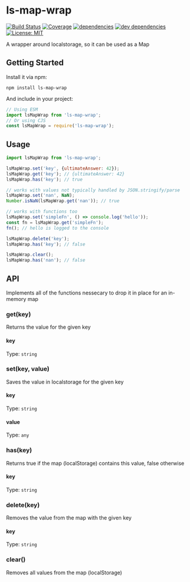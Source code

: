 # ls-map-wrap

[![Build Status][travis-image]][travis-url] 
[![Coverage][coveralls-image]][coveralls-url] 
[![dependencies][dependencies-image]][dependencies-url]
[![dev dependencies][dev-dependencies-image]][dev-dependencies-url]
[![License: MIT][MIT-image]][MIT-url]

A wrapper around localstorage, so it can be used as a Map

## Getting Started

Install it via npm:

```shell
npm install ls-map-wrap
```

And include in your project:

```javascript
// Using ESM
import lsMapWrap from 'ls-map-wrap';
// Or using CJS
const lsMapWrap = require('ls-map-wrap');
```

## Usage 

```javascript
import lsMapWrap from 'ls-map-wrap';

lsMapWrap.set('key', {ultimateAnswer: 42});
lsMapWrap.get('key'); // {ultimateAnswer: 42}
lsMapWrap.has('key'); // true

// works with values not typically handled by JSON.stringify/parse
lsMapWrap.set('nan', NaN);
Number.isNaN(lsMapWrap.get('nan')); // true

// works with functions too
lsMapWrap.set('simpleFn', () => console.log('hello'));
const fn = lsMapWrap.get('simpleFn');
fn(); // hello is logged to the console

lsMapWrap.delete('key');
lsMapWrap.has('key'); // false

lsMapWrap.clear();
lsMapWrap.has('nan'); // false
```

## API 

Implements all of the functions nessecary to drop it in place for an in-memory map

### get(key)

Returns the value for the given key

#### key

Type: `string`

### set(key, value)

Saves the value in localstorage for the given key

#### key

Type: `string`

#### value

Type: `any`

### has(key)

Returns true if the map (localStorage) contains this value, false otherwise

#### key

Type: `string`

### delete(key)

Removes the value from the map with the given key

#### key

Type: `string`

### clear()

Removes all values from the map (localStorage)

[travis-url]: https://travis-ci.org/mdvorscak/ls-map-wrap
[travis-image]: https://img.shields.io/travis/mdvorscak/ls-map-wrap/master.svg?style=for-the-badge

[coveralls-url]: https://coveralls.io/r/mdvorscak/ls-map-wrap?branch=master
[coveralls-image]: https://img.shields.io/coveralls/github/mdvorscak/ls-map-wrap/master.svg?style=for-the-badge

[dependencies-url]: https://david-dm.org/mdvorscak/ls-map-wrap
[dependencies-image]: https://img.shields.io/david/mdvorscak/ls-map-wrap.svg?style=for-the-badge

[dev-dependencies-url]: https://david-dm.org/mdvorscak/ls-map-wrap/?type=dev
[dev-dependencies-image]: https://img.shields.io/david/dev/mdvorscak/ls-map-wrap.svg?style=for-the-badge

[MIT-url]: https://opensource.org/licenses/MIT
[MIT-image]: https://img.shields.io/github/license/mashape/apistatus.svg?style=for-the-badge